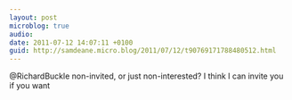 ```yaml
---
layout: post
microblog: true
audio: 
date: 2011-07-12 14:07:11 +0100
guid: http://samdeane.micro.blog/2011/07/12/t90769171788480512.html
---
```

@RichardBuckle non-invited, or just non-interested? I think I can invite you if you want
